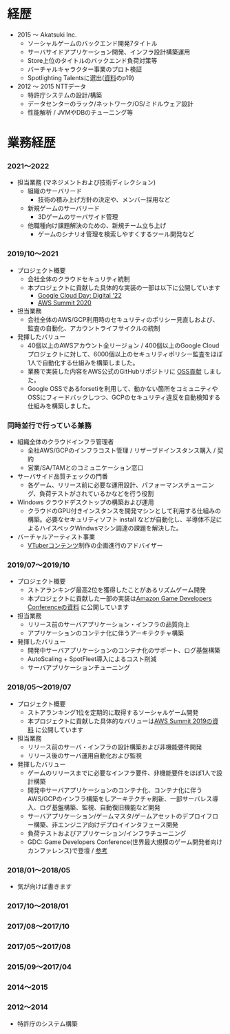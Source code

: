 # 経歴
- 2015 〜 Akatsuki Inc.
  - ソーシャルゲームのバックエンド開発7タイトル
  - サーバサイドアプリケーション開発、インフラ設計構築運用
  - Store上位のタイトルのバックエンド負荷対策等
  - バーチャルキャラクター事業のプロト検証
  - Spotlighting Talentsに選出([資料](https://ssl4.eir-parts.net/doc/3932/ir_material_for_fiscal_ym/68748/00.pdf)のp19)
- 2012 〜 2015 NTTデータ
  - 特許庁システムの設計/構築
  - データセンターのラック/ネットワーク/OS/ミドルウェア設計
  - 性能解析 / JVMやDBのチューニング等

# 業務経歴
### 2021〜2022
- 担当業務 (マネジメントおよび技術ディレクション)
  - 組織のサーバリード
    - 技術の積み上げ方針の決定や、メンバー採用など
  - 新規ゲームのサーバリード
    - 3Dゲームのサーバサイド管理
  - 他職種向け課題解決のための、新規チーム立ち上げ
    - ゲームのシナリオ管理を検索しやすくするツール開発など

### 2019/10〜2021
- プロジェクト概要
  - 会社全体のクラウドセキュリティ統制
  - 本プロジェクトに貢献した具体的な実装の一部は以下に公開しています
    - [Google Cloud Day: Digital '22](https://cloudonair.withgoogle.com/events/google-cloud-day-digital-22?talk=d1-sec-07)
    - [AWS Summit 2020](https://pages.awscloud.com/rs/112-TZM-766/images/CUS-77_AWS_Summit_Online_2020_Akatsuki.pdf)
- 担当業務
  - 会社全体のAWS/GCP利用時のセキュリティのポリシー見直しおよび、監査の自動化、アカウントライフサイクルの統制
- 発揮したバリュー
  - 40個以上のAWSアカウント全リージョン / 400個以上のGoogle Cloudプロジェクトに対して、6000個以上のセキュリティポリシー監査をほぼ1人で自動化する仕組みを構築しました。
  - 業務で実装した内容をAWS公式のGitHubリポジトリに [OSS貢献](https://github.com/awslabs/aws-config-rules/pull/319) しました。
  - Google OSSであるforsetiを利用して、動かない箇所をコミュニティやOSSにフィードバックしつつ、GCPのセキュリティ違反を自動検知する仕組みを構築しました。

### 同時並行で行っている兼務
- 組織全体のクラウドインフラ管理者
  - 全社AWS/GCPのインフラコスト管理 / リザーブドインスタンス購入 / 契約
  - 営業/SA/TAMとのコミュニケーション窓口
- サーバサイド品質チェックの門番
  - 各ゲーム、リリース前に必要な運用設計、パフォーマンスチューニング、負荷テストがされているかなどを行う役割
- Windows クラウドデスクトップの構築および運用
  - クラウドのGPU付きインスタンスを開発マシンとして利用する仕組みの構築。必要なセキュリティソフト install などが自動化し、半導体不足によるハイスペックWindwsマシン調達の課題を解決した。
- バーチャルアーティスト事業
  - [VTuberコンテンツ](https://www.youtube.com/watch?v=wP3aTE-qRh8)制作の企画進行のアドバイザー

### 2019/07〜2019/10
- プロジェクト概要
  - ストアランキング最高2位を獲得したことがあるリズムゲーム開発
  - 本プロジェクトに貢献した一部の実装は[Amazon Game Developers Conferenceの資料](https://pages.awscloud.com/rs/112-TZM-766/images/AGDC2019_B-4.pdf) に公開しています
- 担当業務
  - リリース前のサーバアプリケーション・インフラの品質向上
  - アプリケーションのコンテナ化に伴うアーキテクチャ構築
- 発揮したバリュー
  - 開発中サーバアプリケーションのコンテナ化のサポート、ログ基盤構築
  - AutoScaling + SpotFleet導入によるコスト削減
  - サーバアプリケーションチューニング

### 2018/05〜2019/07
- プロジェクト概要
  - ストアランキング1位を定期的に取得するソーシャルゲーム開発
  - 本プロジェクトに貢献した具体的なバリューは[AWS Summit 2019の資料](https://pages.awscloud.com/rs/112-TZM-766/images/I3-04.pdf) に公開しています
- 担当業務
  - リリース前のサーバ・インフラの設計構築および非機能要件開発
  - リリース後のサーバ運用自動化および監視
- 発揮したバリュー
  - ゲームのリリースまでに必要なインフラ要件、非機能要件をほぼ1人で設計構築
  - 開発中サーバアプリケーションのコンテナ化、コンテナ化に伴うAWS/GCPのインフラ構築をしアーキテクチャ刷新、一部サーバレス導入、ログ基盤構築、監視、自動復旧機能など開発
  - サーバアプリケーション/ゲームマスタ/ゲームアセットのデプロイフロー構築、非エンジニア向けデプロイインタフェース開発
  - 負荷テストおよびアプリケーション/インフラチューニング
  - GDC: Game Developers Conference(世界最大規模のゲーム開発者向けカンファレンス)で登壇 / [参考](https://www.gdcvault.com/play/1026115/Don-t-Break-the-Internet)
### 2018/01〜2018/05
- 気が向けば書きます
### 2017/10〜2018/01
### 2017/08〜2017/10
### 2017/05〜2017/08
### 2015/09〜2017/04
### 2014〜2015
### 2012〜2014
- 特許庁のシステム構築
